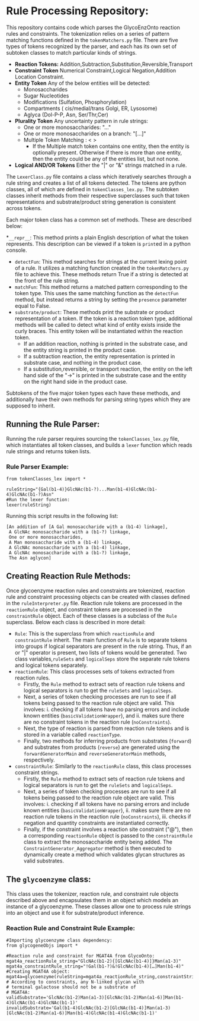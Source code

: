 # Rule Processing Repository:

This repository contains code which parses the GlycoEnzOnto reaction rules and constraints.  The tokenization relies on a series of pattern matching functions defined in the ```tokenMatchers.py``` file.  There are five types of tokens recognized by the parser, and each has its own set of subtoken classes to match particular kinds of strings.


* **Reaction Tokens:** Addition,Subtraction,Substitution,Reversible,Transport
* **Constraint Token** Numerical Constraint,Logical Negation,Addition Location Constraint.
* **Entity Token** Any of the below entities will be detected:
  - Monosaccharides
  - Sugar Nucleotides
  - Modifications (Sulfation, Phosphorylation)
  - Compartments ( cis/medial/trans Golgi, ER, Lysosome)
  - Aglyca (Dol-P-P, Asn, Ser/Thr,Cer)
* **Plurality Token** Any uncertainty pattern in rule strings:
  - One or more monosaccharides: "..."
  - One or more monosaccharides on a branch: "[...]"
  - Multiple Token Matching : <  >
    + If the Multiple match token contains one entity, then the entity is optionally
      present.  Otherwise if there is more than one entity, then the entity could be
      any of the entities list, but not none.
* **Logical AND/OR Tokens** Either the "|" or "&" strings matched in a rule.

The ```LexerClass.py``` file contains a class which iteratively searches through a rule string and creates a list of all tokens detected.  The tokens are python classes, all of which are defined in ```tokenClasses_lex.py```.  The subtoken classes inherit methods from their respective superclasses such that token representations and substrate/product string generation is consistent across tokens.  

Each major token class has a common set of methods.  These are described below:

*```__repr__```: This method prints a plain English description of what the token represents.  This description can be viewed if a token is ```print```ed in a python console.
* ```detectFun```: This method searches for strings at the current lexing point of a rule. It utilizes a matching function created in the ```tokenMatchers.py``` file to achieve this.  These methods return True if a string is detected at the front of the rule string.
* ```matchFun```: This method returns a matched pattern corresponding to the token type.  This uses the same matching function as the ```detectFun``` method, but instead returns a string by setting the ```presence``` parameter equal to False.
* ```substrate/product```: These methods print the substrate or product representation of a token.  If the token is a reaction token type, additional methods will be called to detect what kind of entity exists inside the curly braces.  This entity token will be instantiated within the reaction token.  
  * If an addition reaction, nothing is printed in the substrate case, and the entity string is printed in the product case.
  * If a subtraction reaction, the entity representation is printed in substrate case, and nothing in the product case.
  * If a substitution,reversible, or transport reaction, the entity on the left hand side of the "->" is printed in the substrate case and the entity on the right hand side in the product case.

Subtokens of the five major token types each have these methods, and additionally have their own methods for parsing string types which they are supposed to inherit. 


## Running the Rule Parser:

Running the rule parser requires sourcing the ```tokenClasses_lex.py``` file, which instantiates all token classes, and builds a ```lexer``` function which reads rule strings and returns token lists.

### Rule Parser Example:

```
from tokenClasses_lex import *

ruleString="{Gal(b1-4)}GlcNAc(b1-?)...Man(b1-4)GlcNAc(b1-4)GlcNAc(b1-?)Asn"
#Run the lexer function:
lexer(ruleString)
```

Running this script results in the following list:

```
[An addition of [A Gal monosaccharide with a (b1-4) linkage],
 A GlcNAc monosaccharide with a (b1-?) linkage,
 One or more monosaccharides,
 A Man monosaccharide with a (b1-4) linkage,
 A GlcNAc monosaccharide with a (b1-4) linkage,
 A GlcNAc monosaccharide with a (b1-?) linkage,
 The Asn aglycon]
```

## Creating Reaction Rule Methods:

Once glycoenzyme reaction rules and constraints are tokenized, reaction rule and constraint processing objects can be created with classes defined in the `ruleInterpreter.py` file.  Reaction rule tokens are processed in the `reactionRule` object, and constraint tokens are processed in the `constraintRule` object.  Each of these classes is a subclass of the `Rule` superclass.  Below each class is described in more detail:

* `Rule`: This is the superclass from which `reactionRule` and `constraintRule` inherit.  The main function of `Rule` is to separate tokens into groups if logical separators are present in the rule string.  Thus, if an or "|" operator is present, two lists of tokens would be generated.  Two class variables,`ruleSets`  and `logicalSeps` store the separate rule tokens and logical tokens separately.
* `reactionRule`: This class processes sets of tokens extracted from reaction rules.
  + Firstly, the `Rule` method to extract sets of reaction rule tokens and logical separators is run to get the `ruleSets` and `logicalSeps`.
  + Next, a series of token checking processes are run to see if all tokens being passed to the reaction rule object are valid.  This involves:
    i. checking if all tokens have no parsing errors and include known entities (`basicValidationWrapper`), and
    ii. makes sure there are no constraint tokens in the reaction rule (`noConstraints`).
  + Next, the type of reaction is parsed from reaction rule tokens and is stored in a variable called `reactionType`.
  + Finally, two methods for inferring products from substrates (`forward`) and substrates from products (`reverse`) are generated using the `forwardGeneratorMain` and `reverseGeneratorMain` methods, respectively.
* `constraintRule`: Similarly to the `reactionRule` class, this class processes constraint strings.
  * Firstly, the `Rule` method to extract sets of reaction rule tokens and logical separators is run to get the `ruleSets` and `logicalSeps`.
  * Next, a series of token checking processes are run to see if all tokens being passed to the reaction rule object are valid.  This involves:
    i. checking if all tokens have no parsing errors and include known entities (`basicValidationWrapper`),
    ii. makes sure there are no reaction rule tokens in the reaction rule (`noConstraints`), 
    iii. checks if negation and quantity constraints are instantiated correctly.
  * Finally, if the constraint involves a reaction site constraint ("@"), then a corresponding `reactionRule` object is passed to the `constraintRule` class to extract the monosaccharide entity being added.  The `ConstraintGenerator_Aggregator` method is then executed to dynamically create a method which validates glycan structures as valid substrates. 
  
## The `glycoenzyme` class:

This class uses the tokenizer, reaction rule, and constraint rule objects described above and encapsulates them in an object which models an instance of a glycoenzyme.  These classes allow one to process rule strings into an object and use it for substrate/product inference. 

### Reaction Rule and Constraint Rule Example:

```
#Importing glycoenzyme class dependency:
from glycogeneObjs import *

#Reaction rule and constraint for MGAT4A from GlycoOnto:
mgat4a_reactionRule_string="GlcNAc(b1-2){[GlcNAc(b1-4)]}Man(a1-3)"
mgat4a_constraintRule_string="!Gal(b1-?)&!GlcNAc(b1-4)[…]Man(b1-4)"
#Creating MGAT4A object:
mgat4a=glycoenzyme(ruleString=mgat4a_reactionRule_string,constraintString=mgat4a_constraintRule_string)
# According to constraints, any N-linked glycan with
# terminal galactose should not be a substrate of 
# MGAT4A:
validSubstrate='GlcNAc(b1-2)Man(a1-3)[GlcNAc(b1-2)Man(a1-6)]Man(b1-4)GlcNAc(b1-4)GlcNAc(b1-1)'
invalidSubstrate='Gal(b1-4)GlcNAc(b1-2)[GlcNAc(b1-4)]Man(a1-3)[GlcNAc(b1-2)Man(a1-6)]Man(b1-4)GlcNAc(b1-4)GlcNAc(b1-1)'
```
